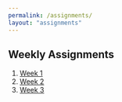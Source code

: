 ```yaml
---
permalink: /assignments/
layout: "assignments"
---
```

## Weekly Assignments

1. [Week 1](w01/)
2. [Week 2](w02/)
3. [Week 3](w03/)
